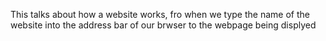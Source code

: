 This talks about how a website works, fro when we type the name of the website into the address bar of our brwser to the webpage being displyed
